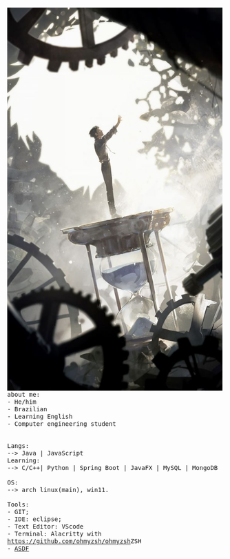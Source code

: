 <p float="left">
    <img src="5dce75d3e2ac6b81854ed1228068c058.jpg" width="500" align="left">
        <p float="left">
        <samp>
        <br>
        <br>
        about me:<br>
            - He/him<br>
            - Brazilian<br>
            - Learning English<br>
            - Computer engineering student<br>
            <br>
            <br>
            Langs:<br>
                --> Java | JavaScript
            <br>
            Learning:<br>
                --> C/C++| Python | Spring Boot | JavaFX | MySQL | MongoDB
            <br>
            <br>
            OS:<br>
                --> arch linux(main), win11.
            <br>
            <br>
            Tools:<br>
                - GIT;<br>
                - IDE: eclipse;<br>
                - Text Editor: VScode<br>
                - Terminal: Alacritty with <a href="">https://github.com/ohmyzsh/ohmyzsh</a>ZSH<br>
                - <a href="https://github.com/asdf-vm/asdf">ASDF</a><br>
            <br>
            <br>
        </samp>
        </p>
</p>        
